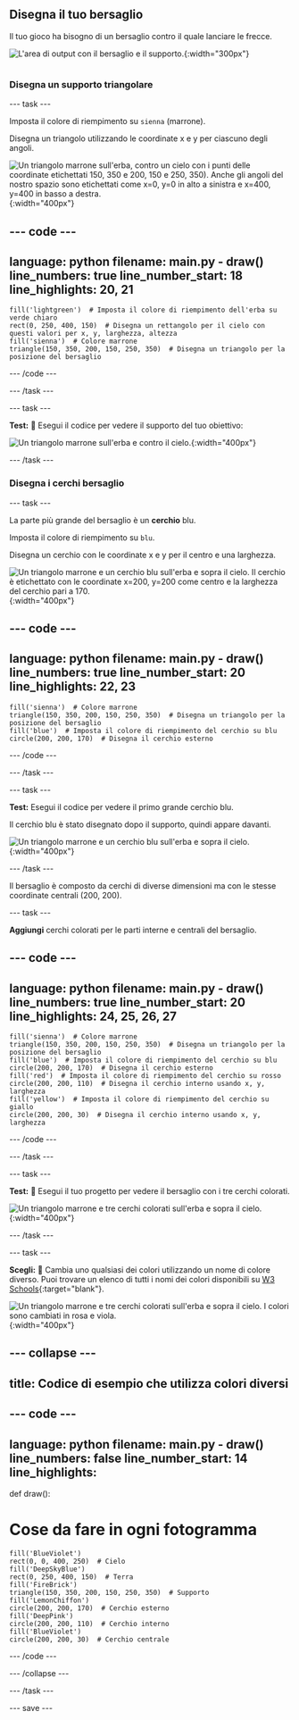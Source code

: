 ## Disegna il tuo bersaglio

<div style="display: flex; flex-wrap: wrap">
<div style="flex-basis: 200px; flex-grow: 1; margin-right: 15px;">
Il tuo gioco ha bisogno di un bersaglio contro il quale lanciare le frecce.
</div>
<div>

![L'area di output con il bersaglio e il supporto.](images/three-circles.png){:width="300px"}

</div>
</div>

### Disegna un supporto triangolare

--- task ---

Imposta il colore di riempimento su `sienna` (marrone).

Disegna un triangolo utilizzando le coordinate x e y per ciascuno degli angoli.

![Un triangolo marrone sull'erba, contro un cielo con i punti delle coordinate etichettati 150, 350 e 200, 150 e 250, 350). Anche gli angoli del nostro spazio sono etichettati come x=0, y=0 in alto a sinistra e x=400, y=400 in basso a destra.](images/stand_coords.png){:width="400px"}

--- code ---
---
language: python
filename: main.py - draw()
line_numbers: true
line_number_start: 18
line_highlights: 20, 21
---

    fill('lightgreen')  # Imposta il colore di riempimento dell'erba su verde chiaro
    rect(0, 250, 400, 150)  # Disegna un rettangolo per il cielo con questi valori per x, y, larghezza, altezza
    fill('sienna')  # Colore marrone
    triangle(150, 350, 200, 150, 250, 350)  # Disegna un triangolo per la posizione del bersaglio

--- /code ---

--- /task ---

--- task ---

**Test:** 🔄 Esegui il codice per vedere il supporto del tuo obiettivo:

![Un triangolo marrone sull'erba e contro il cielo.](images/target-stand.png){:width="400px"}

--- /task ---

### Disegna i cerchi bersaglio

--- task ---

La parte più grande del bersaglio è un **cerchio** blu.

Imposta il colore di riempimento su `blu`.

Disegna un cerchio con le coordinate x e y per il centro e una larghezza.

![Un triangolo marrone e un cerchio blu sull'erba e sopra il cielo. Il cerchio è etichettato con le coordinate x=200, y=200 come centro e la larghezza del cerchio pari a 170.](images/circle-coords.png){:width="400px"}

--- code ---
---
language: python
filename: main.py - draw()
line_numbers: true
line_number_start: 20
line_highlights: 22, 23
---

    fill('sienna')  # Colore marrone
    triangle(150, 350, 200, 150, 250, 350)  # Disegna un triangolo per la posizione del bersaglio
    fill('blue')  # Imposta il colore di riempimento del cerchio su blu
    circle(200, 200, 170)  # Disegna il cerchio esterno

--- /code ---

--- /task ---

--- task ---

**Test:** Esegui il codice per vedere il primo grande cerchio blu.

Il cerchio blu è stato disegnato dopo il supporto, quindi appare davanti.

![Un triangolo marrone e un cerchio blu sull'erba e sopra il cielo.](images/blue-circle.png){:width="400px"}

--- /task ---

Il bersaglio è composto da cerchi di diverse dimensioni ma con le stesse coordinate centrali (200, 200).

--- task ---

**Aggiungi** cerchi colorati per le parti interne e centrali del bersaglio.

--- code ---
---
language: python
filename: main.py - draw()
line_numbers: true
line_number_start: 20
line_highlights: 24, 25, 26, 27
---

    fill('sienna')  # Colore marrone
    triangle(150, 350, 200, 150, 250, 350)  # Disegna un triangolo per la posizione del bersaglio
    fill('blue')  # Imposta il colore di riempimento del cerchio su blu
    circle(200, 200, 170)  # Disegna il cerchio esterno
    fill('red')  # Imposta il colore di riempimento del cerchio su rosso
    circle(200, 200, 110)  # Disegna il cerchio interno usando x, y, larghezza
    fill('yellow')  # Imposta il colore di riempimento del cerchio su giallo
    circle(200, 200, 30)  # Disegna il cerchio interno usando x, y, larghezza

--- /code ---

--- /task ---

--- task ---

**Test:** 🔄 Esegui il tuo progetto per vedere il bersaglio con i tre cerchi colorati.

![Un triangolo marrone e tre cerchi colorati sull'erba e sopra il cielo.](images/three-circles.png){:width="400px"}

--- /task ---

--- task ---

**Scegli:** 💭 Cambia uno qualsiasi dei colori utilizzando un nome di colore diverso. Puoi trovare un elenco di tutti i nomi dei colori disponibili su [W3 Schools](https://www.w3schools.com/colors/colors_names.asp){:target="blank"}.

![Un triangolo marrone e tre cerchi colorati sull'erba e sopra il cielo. I colori sono cambiati in rosa e viola.](images/alternative-colours.png){:width="400px"}

--- collapse ---
---
title: Codice di esempio che utilizza colori diversi
---

--- code ---
---
language: python
filename: main.py - draw()
line_numbers: false
line_number_start: 14
line_highlights: 
---

def draw():
# Cose da fare in ogni fotogramma

    fill('BlueViolet')
    rect(0, 0, 400, 250)  # Cielo
    fill('DeepSkyBlue')
    rect(0, 250, 400, 150)  # Terra
    fill('FireBrick')
    triangle(150, 350, 200, 150, 250, 350)  # Supporto
    fill('LemonChiffon')
    circle(200, 200, 170)  # Cerchio esterno
    fill('DeepPink')
    circle(200, 200, 110)  # Cerchio interno
    fill('BlueViolet')
    circle(200, 200, 30)  # Cerchio centrale

--- /code ---

--- /collapse ---

--- /task ---

--- save ---
